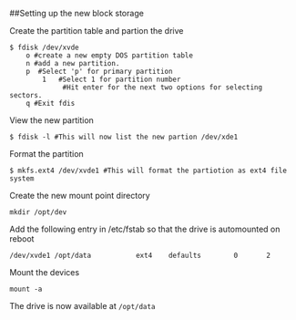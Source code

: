 ##Setting up the new block storage

Create the partition table and partion the drive

	$ fdisk /dev/xvde
		o #create a new empty DOS partition table
		n #add a new partition. 
		p  #Select 'p' for primary partition
 			1	#Select 1 for partition number
			 	 #Hit enter for the next two options for selecting sectors.
		q #Exit fdis


View the new partition
	
    $ fdisk -l #This will now list the new partion /dev/xde1
    
Format the partition

	$ mkfs.ext4 /dev/xvde1 #This will format the partiotion as ext4 file system


Create the new mount point directory

	mkdir /opt/dev

Add the following entry in /etc/fstab so that the drive is automounted on reboot
	
    /dev/xvde1 /opt/data           ext4    defaults        0       2
    

Mount the devices 

	mount -a
	
The drive is now available at `/opt/data`
	
